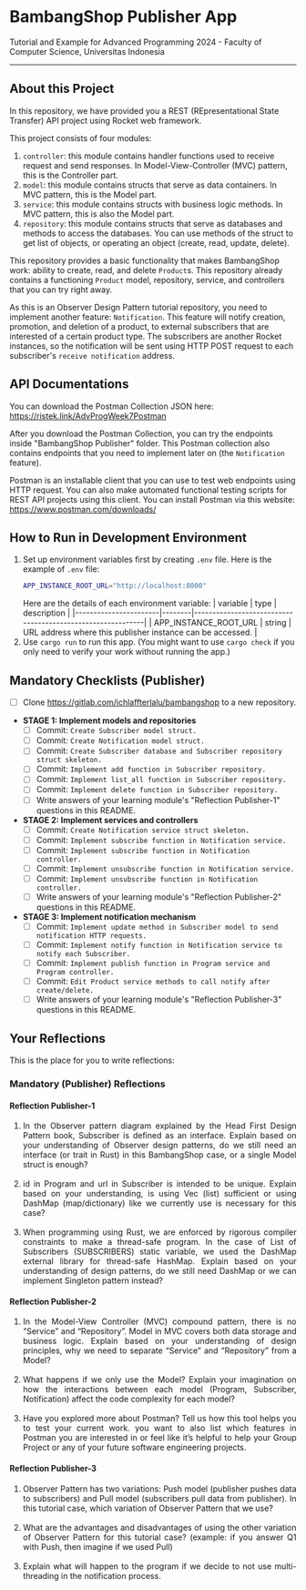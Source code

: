 # BambangShop Publisher App
Tutorial and Example for Advanced Programming 2024 - Faculty of Computer Science, Universitas Indonesia

---

## About this Project
In this repository, we have provided you a REST (REpresentational State Transfer) API project using Rocket web framework.

This project consists of four modules:
1.  `controller`: this module contains handler functions used to receive request and send responses.
    In Model-View-Controller (MVC) pattern, this is the Controller part.
2.  `model`: this module contains structs that serve as data containers.
    In MVC pattern, this is the Model part.
3.  `service`: this module contains structs with business logic methods.
    In MVC pattern, this is also the Model part.
4.  `repository`: this module contains structs that serve as databases and methods to access the databases.
    You can use methods of the struct to get list of objects, or operating an object (create, read, update, delete).

This repository provides a basic functionality that makes BambangShop work: ability to create, read, and delete `Product`s.
This repository already contains a functioning `Product` model, repository, service, and controllers that you can try right away.

As this is an Observer Design Pattern tutorial repository, you need to implement another feature: `Notification`.
This feature will notify creation, promotion, and deletion of a product, to external subscribers that are interested of a certain product type.
The subscribers are another Rocket instances, so the notification will be sent using HTTP POST request to each subscriber's `receive notification` address.

## API Documentations

You can download the Postman Collection JSON here: https://ristek.link/AdvProgWeek7Postman

After you download the Postman Collection, you can try the endpoints inside "BambangShop Publisher" folder.
This Postman collection also contains endpoints that you need to implement later on (the `Notification` feature).

Postman is an installable client that you can use to test web endpoints using HTTP request.
You can also make automated functional testing scripts for REST API projects using this client.
You can install Postman via this website: https://www.postman.com/downloads/

## How to Run in Development Environment
1.  Set up environment variables first by creating `.env` file.
    Here is the example of `.env` file:
    ```bash
    APP_INSTANCE_ROOT_URL="http://localhost:8000"
    ```
    Here are the details of each environment variable:
    | variable              | type   | description                                                |
    |-----------------------|--------|------------------------------------------------------------|
    | APP_INSTANCE_ROOT_URL | string | URL address where this publisher instance can be accessed. |
2.  Use `cargo run` to run this app.
    (You might want to use `cargo check` if you only need to verify your work without running the app.)

## Mandatory Checklists (Publisher)
-   [ ] Clone https://gitlab.com/ichlaffterlalu/bambangshop to a new repository.
-   **STAGE 1: Implement models and repositories**
    -   [ ] Commit: `Create Subscriber model struct.`
    -   [ ] Commit: `Create Notification model struct.`
    -   [ ] Commit: `Create Subscriber database and Subscriber repository struct skeleton.`
    -   [ ] Commit: `Implement add function in Subscriber repository.`
    -   [ ] Commit: `Implement list_all function in Subscriber repository.`
    -   [ ] Commit: `Implement delete function in Subscriber repository.`
    -   [ ] Write answers of your learning module's "Reflection Publisher-1" questions in this README.
-   **STAGE 2: Implement services and controllers**
    -   [ ] Commit: `Create Notification service struct skeleton.`
    -   [ ] Commit: `Implement subscribe function in Notification service.`
    -   [ ] Commit: `Implement subscribe function in Notification controller.`
    -   [ ] Commit: `Implement unsubscribe function in Notification service.`
    -   [ ] Commit: `Implement unsubscribe function in Notification controller.`
    -   [ ] Write answers of your learning module's "Reflection Publisher-2" questions in this README.
-   **STAGE 3: Implement notification mechanism**
    -   [ ] Commit: `Implement update method in Subscriber model to send notification HTTP requests.`
    -   [ ] Commit: `Implement notify function in Notification service to notify each Subscriber.`
    -   [ ] Commit: `Implement publish function in Program service and Program controller.`
    -   [ ] Commit: `Edit Product service methods to call notify after create/delete.`
    -   [ ] Write answers of your learning module's "Reflection Publisher-3" questions in this README.

## Your Reflections
This is the place for you to write reflections:

### Mandatory (Publisher) Reflections

#### Reflection Publisher-1
<div style="text-align: justify;">
<ol>
<li> In the Observer pattern diagram explained by the Head First Design Pattern book, 
Subscriber is defined as an interface. 
Explain based on your understanding of Observer design patterns, 
do we still need an interface (or trait in Rust) in this BambangShop case, 
or a single Model struct is enough?
</li>
<br>
<li>id in Program and url in Subscriber is intended to be unique. 
Explain based on your understanding, 
is using Vec (list) sufficient or using DashMap (map/dictionary) 
like we currently use is necessary for this case?
</li>
<br>
<li>When programming using Rust, 
we are enforced by rigorous compiler constraints to make a thread-safe program. 
In the case of List of Subscribers (SUBSCRIBERS) static variable, 
we used the DashMap external library for thread-safe HashMap. 
Explain based on your understanding of design patterns, 
do we still need DashMap or we can implement Singleton pattern instead?
</li>
</ol>
</div>

#### Reflection Publisher-2
<div style="text-align: justify;">
<ol>
<li> In the Model-View Controller (MVC) compound pattern, there is no “Service” and “Repository”. 
Model in MVC covers both data storage and business logic. 
Explain based on your understanding of design principles, 
why we need to separate “Service” and “Repository” from a Model?
</li>
<br>
<li>What happens if we only use the Model? 
Explain your imagination on how the interactions between each model (Program, Subscriber, Notification) 
affect the code complexity for each model?
</li>
<br>
<li>Have you explored more about Postman? 
Tell us how this tool helps you to test your current work. 
you want to also list which features in Postman you are interested in or feel like it’s helpful to help 
your Group Project or any of your future software engineering projects.
</li>
</ol>
</div>

#### Reflection Publisher-3
<div style="text-align: justify;">
<ol>
<li> Observer Pattern has two variations: 
Push model (publisher pushes data to subscribers) and Pull model (subscribers pull data from publisher). 
In this tutorial case, which variation of Observer Pattern that we use?
</li>
<br>
<li> What are the advantages and disadvantages of using the other variation of Observer Pattern for this tutorial case? 
(example: if you answer Q1 with Push, then imagine if we used Pull)
</li>
<br>
<li> Explain what will happen to the program if we decide to not use multi-threading in the notification process.
</li>
</ol>
</div>


